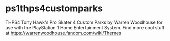 # ps1thps4customparks
THPS4 Tony Hawk's Pro Skater 4 Custom Parks by Warren Woodhouse for use with the PlayStation 1 Home Entertainment System. Find more cool stuff at https://warrenwoodhouse.fandom.com/wiki/Themes
